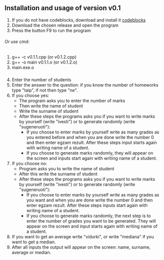 ## Installation and usage of version v0.1 ##
1. If you do not have codeblocks, download and install it [codeblocks](http://www.codeblocks.org/downloads)
2. Download the chosen release and open the program
3. Press the button F9 to run the program
###### Or use cmd:
1. g++ -c v0.1.1.cpp (or v0.1.2.cpp)
2. g++ -o main v0.1.1.o (or v0.1.2.o)
3. main.exe.o
###
4. Enter the number of students
5. Enter the answer to the question: if you know the number of homeworks type "taip", if not then type "ne".
6. If you choose yes:
     - The program asks you to enter the number of marks
     - Then write the name of student
     - Write the surname of student
     - After these steps the programs asks you if you want to write marks by yourself (write "ivesti") or to generate randomly (write "sugeneruoti"):
       - If you choose to enter marks by yourself write as many grades as you entered before and when you are done write the number 0 and then enter egzam rezult. After these steps input starts again with writing name of a student.
       - If you choose to generate marks randomly, they will appear on the screen and inputs start again with writing name of a student.
7. If you choose no:
    - Program asks you to write the name of student
    - After this write the surname of student
    - After these steps the programs asks you if you want to write marks by yourself (write "ivesti") or to generate randomly (write "sugeneruoti"):
      - If you choose to enter marks by yourself write as many grades as you want and when you are done write the number 0 and then enter egzam rezult. After these steps inputs start again with writing name of a student.
      - If you choose to generate marks randomly, the next step is to enter the number of grades you want to be generated. They will appear on the screen and input starts again with writing name of a student.
8. If you want to get an average write "vidurki", or write "mediana" if you want to get a median.
9. After all inputs the output will appear on the screen: name, surname, average or median.
